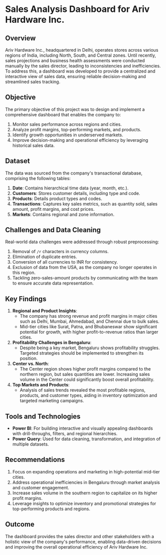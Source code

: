# Sales Analysis Dashboard for Ariv Hardware Inc.

## Overview  
Ariv Hardware Inc., headquartered in Delhi, operates stores across various regions of India, including North, South, and Central zones. Until recently, sales projections and business health assessments were conducted manually by the sales director, leading to inconsistencies and inefficiencies. To address this, a dashboard was developed to provide a centralized and interactive view of sales data, ensuring reliable decision-making and streamlined sales tracking.

## Objective  
The primary objective of this project was to design and implement a comprehensive dashboard that enables the company to:  
1. Monitor sales performance across regions and cities.  
2. Analyze profit margins, top-performing markets, and products.  
3. Identify growth opportunities in underserved markets.  
4. Improve decision-making and operational efficiency by leveraging historical sales data.  

## Dataset  
The data was sourced from the company's transactional database, comprising the following tables:  
1. **Date**: Contains hierarchical time data (year, month, etc.).  
2. **Customers**: Stores customer details, including type and code.  
3. **Products**: Details product types and codes.  
4. **Transactions**: Captures key sales metrics, such as quantity sold, sales amount, profit margins, and cost prices.  
5. **Markets**: Contains regional and zone information.  

## Challenges and Data Cleaning  
Real-world data challenges were addressed through robust preprocessing:  
1. Removal of `/r` characters in currency columns.  
2. Elimination of duplicate entries.  
3. Conversion of all currencies to INR for consistency.  
4. Exclusion of data from the USA, as the company no longer operates in this region.  
5. Tackling zero-sales-amount products by communicating with the team to ensure accurate data representation.  

## Key Findings  
1. **Regional and Product Insights**:  
   - The company has strong revenue and profit margins in major cities such as Delhi, Mumbai, Ahmedabad, and Chennai due to bulk sales.  
   - Mid-tier cities like Surat, Patna, and Bhubaneswar show significant potential for growth, with higher profit-to-revenue ratios than larger cities.  
2. **Profitability Challenges in Bengaluru**:  
   - Despite being a key market, Bengaluru shows profitability struggles. Targeted strategies should be implemented to strengthen its position.  
3. **Center vs. North**:  
   - The Center region shows higher profit margins compared to the northern region, but sales quantities are lower. Increasing sales volume in the Center could significantly boost overall profitability.  
4. **Top Markets and Products**:  
   - Analysis of sales trends revealed the most profitable regions, products, and customer types, aiding in inventory optimization and targeted marketing campaigns.  

## Tools and Technologies  
- **Power BI**: For building interactive and visually appealing dashboards with drill-throughs, filters, and regional hierarchies.  
- **Power Query**: Used for data cleaning, transformation, and integration of multiple datasets.  

## Recommendations  
1. Focus on expanding operations and marketing in high-potential mid-tier cities.  
2. Address operational inefficiencies in Bengaluru through market analysis and customer engagement.  
3. Increase sales volume in the southern region to capitalize on its higher profit margins.  
4. Leverage insights to optimize inventory and promotional strategies for top-performing products and regions.  

## Outcome  
The dashboard provides the sales director and other stakeholders with a holistic view of the company's performance, enabling data-driven decisions and improving the overall operational efficiency of Ariv Hardware Inc.  
